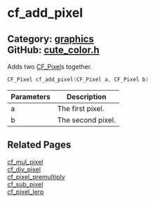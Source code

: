 [//]: # (This file is automatically generated by Cute Framework's docs parser.)
[//]: # (Do not edit this file by hand!)
[//]: # (See: https://github.com/RandyGaul/cute_framework/blob/master/samples/docs_parser.cpp)
[](../header.md ':include')

# cf_add_pixel

Category: [graphics](/api_reference?id=graphics)  
GitHub: [cute_color.h](https://github.com/RandyGaul/cute_framework/blob/master/include/cute_color.h)  
---

Adds two [CF_Pixel](/graphics/cf_pixel.md)s together.

```cpp
CF_Pixel cf_add_pixel(CF_Pixel a, CF_Pixel b)
```

Parameters | Description
--- | ---
a | The first pixel.
b | The second pixel.

## Related Pages

[cf_mul_pixel](/graphics/cf_mul_pixel.md)  
[cf_div_pixel](/graphics/cf_div_pixel.md)  
[cf_pixel_premultiply](/graphics/cf_pixel_premultiply.md)  
[cf_sub_pixel](/graphics/cf_sub_pixel.md)  
[cf_pixel_lerp](/graphics/cf_pixel_lerp.md)  
